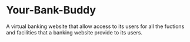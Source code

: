 # Your-Bank-Buddy
A virtual banking website that allow access to its users for all the fuctions and facilities that a banking website provide to its users.
